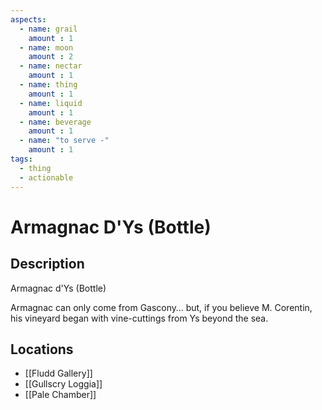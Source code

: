 ```yaml
---
aspects: 
  - name: grail
    amount : 1
  - name: moon
    amount : 2
  - name: nectar
    amount : 1
  - name: thing
    amount : 1
  - name: liquid
    amount : 1
  - name: beverage
    amount : 1
  - name: "to serve -"
    amount : 1
tags:
  - thing
  - actionable
---
```


# Armagnac D'Ys (Bottle)

## Description
Armagnac d'Ys (Bottle)

Armagnac can only come from Gascony… but, if you believe M. Corentin, his vineyard began with vine-cuttings from Ys beyond the sea.
## Locations
- [[Fludd Gallery]]
- [[Gullscry Loggia]]
- [[Pale Chamber]]